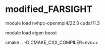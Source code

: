 # modified_FARSIGHT
module load nvhpc-openmpi4/22.3 cuda/11.3 

module load eigen boost 

cmake .. -D CMAKE_CXX_COMPILER=nvc++
